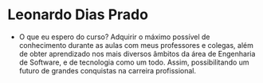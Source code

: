 # Leonardo Dias Prado

- O que eu espero do curso? 
Adquirir o máximo possível de conhecimento durante as aulas com meus professores e colegas, além de obter aprendizado nos mais diversos âmbitos da área de Engenharia de Software, e de tecnologia como um todo. Assim, possibilitando um futuro de grandes conquistas na carreira profissional.


